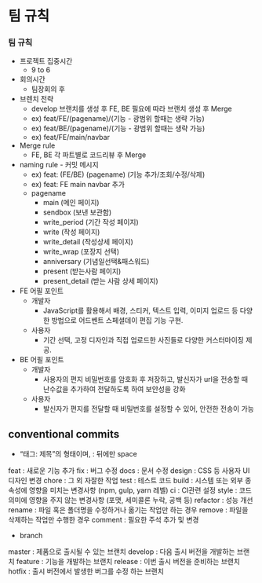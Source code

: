 # 팀 규칙

### 팀 규칙

- 프로젝트 집중시간
  - 9 to 6
- 회의시간
  - 팀장회의 후
- 브렌치 전략
  - develop 브랜치를 생성 후 FE, BE 필요에 따라 브랜치 생성 후 Merge
  - ex) feat/FE/(pagename)/(기능 - 광범위 할때는 생략 가능)
  - ex) feat/BE/(pagename)/(기능 - 광범위 할때는 생략 가능)
  - ex) feat/FE/main/navbar
- Merge rule
  - FE, BE 각 파트별로 코드리뷰 후 Merge
- naming rule - 커밋 메시지
  - ex) feat: (FE/BE) (pagename) (기능 추가/조회/수정/삭제)
  - ex) feat: FE main navbar 추가
  - pagename
    - main (메인 페이지)
    - sendbox (보낸 보관함)
    - write_period (기간 작성 페이지)
    - write (작성 페이지)
    - write_detail (작성상세 페이지)
    - write_wrap (포장지 선택)
    - anniversary (기념일선택&패스워드)
    - present (받는사람 페이지)
    - present_detail (받는 사람 상세 페이지)
- FE 어필 포인트
  - 개발자
    - JavaScript를 활용해서 배경, 스티커, 텍스트 입력, 이미지 업로드 등 다양한 방법으로 어드벤트 스페셜데이 편집 기능 구현.
  - 사용자
    - 기간 선택, 고정 디자인과 직접 업로드한 사진들로 다양한 커스터마이징 제공.
- BE 어필 포인트
  - 개발자
    - 사용자의 편지 비밀번호를 암호화 후 저장하고, 발신자가 url을 전송할 때 난수값을 추가하여 전달하도록 하여 보안성을 강화
  - 사용자
    - 발신자가 편지를 전달할 때 비밀번호를 설정할 수 있어, 안전한 전송이 가능



## **conventional commits**

- “태그: 제목”의 형태이며, : 뒤에만 space

feat : 새로운 기능 추가 
fix : 버그 수정 
docs : 문서 수정 
design : CSS 등 사용자 UI 디자인 변경 
chore : 그 외 자잘한 작업 
test : 테스트 코드 
build : 시스템 또는 외부 종속성에 영향을 미치는 변경사항 (npm, gulp, yarn 레벨) 
ci : CI관련 설정 
style : 코드 의미에 영향을 주지 않는 변경사항 (포맷, 세미콜론 누락, 공백 등) 
refactor : 성능 개선 
rename : 파일 혹은 폴더명을 수정하거나 옮기는 작업만 하는 경우 
remove : 파일을 삭제하는 작업만 수행한 경우 
comment : 필요한 주석 추가 및 변경 

- branch

master : 제품으로 출시될 수 있는 브랜치
develop : 다음 출시 버전을 개발하는 브랜치
feature : 기능을 개발하는 브랜치
release : 이번 출시 버전을 준비하는 브랜치
hotfix : 출시 버전에서 발생한 버그를 수정 하는 브랜치
